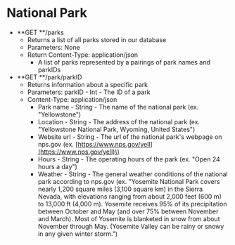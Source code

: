 # National Park

* **GET **/parks
  * Returns a list of all parks stored in our database
  * Parameters: None
  * Return Content-Type: application/json
    * A list of parks represented by a pairings of park names and parkIDs
* **GET **/park/parkID
  * Returns information about a specific park
  * Parameters: parkID - Int - The ID of a park
  * Content-Type: application/json
    * Park name - String - The name of the national park \(ex. "Yellowstone"\)
    * Location - String - The address of the national park \(ex. "Yellowstone National Park, Wyoming, United States"\)
    * Website url - String - The url of the national park's webpage on nps.gov
      \(ex. [https://www.nps.gov/yell](https://www.nps.gov/yell)\)
    * Hours - String - The operating hours of the park \(ex. "Open 24 hours a day"\)
    * Weather - String - The general weather conditions of the national park
      according to nps.gov \(ex. "Yosemite National Park covers nearly 1,200
      square miles \(3,100 square km\) in the Sierra Nevada, with elevations
      ranging from about 2,000 feet \(600 m\) to 13,000 ft \(4,000 m\).
      Yosemite receives 95% of its precipitation between October and May \(and
      over 75% between November and March\). Most of Yosemite is blanketed in
      snow from about November through May. \(Yosemite Valley can be rainy or
      snowy in any given winter storm."\)




